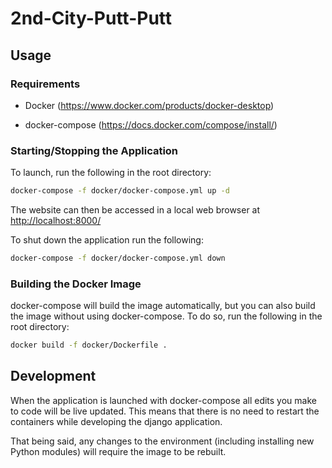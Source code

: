 # 2nd-City-Putt-Putt

## Usage

### Requirements

- Docker (<https://www.docker.com/products/docker-desktop>)

- docker-compose (<https://docs.docker.com/compose/install/>)

### Starting/Stopping the Application

To launch, run the following in the root directory:

```bash
docker-compose -f docker/docker-compose.yml up -d
```

The website can then be accessed in a local web browser at
<http://localhost:8000/>

To shut down the application run the following:

```bash
docker-compose -f docker/docker-compose.yml down
```

### Building the Docker Image

docker-compose will build the image automatically, but you can also
build the image without using docker-compose. To do so, run the
following in the root directory:

```bash
docker build -f docker/Dockerfile .
```

## Development

When the application is launched with docker-compose all edits you make
to code will be live updated. This means that there is no need to
restart the containers while developing the django application.

That being said, any changes to the environment (including installing
new Python modules) will require the image to be rebuilt.
